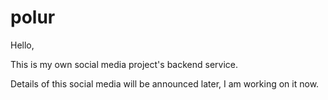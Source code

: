 # polur

Hello,

This is my own social media project's backend service. 

Details of this social media will be announced later, I am working on it now.
